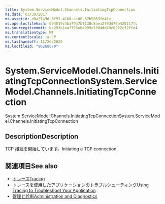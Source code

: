 ```yaml
---
title: System.ServiceModel.Channels.InitiatingTcpConnection
ms.date: 03/30/2017
ms.assetid: d0a2749d-3f97-41b8-ac08-37b5069fe41e
ms.openlocfilehash: 094519c4ba79a7b7138c8aea270dd76a420217fc
ms.sourcegitcommit: bc293b14af795e0e999e3304dd40c0222cf2ffe4
ms.translationtype: MT
ms.contentlocale: ja-JP
ms.lasthandoff: 11/26/2020
ms.locfileid: "96260670"
---
```

# <a name="systemservicemodelchannelsinitiatingtcpconnection"></a><span data-ttu-id="860db-102">System.ServiceModel.Channels.InitiatingTcpConnection</span><span class="sxs-lookup"><span data-stu-id="860db-102">System.ServiceModel.Channels.InitiatingTcpConnection</span></span>

<span data-ttu-id="860db-103">System.ServiceModel.Channels.InitiatingTcpConnection</span><span class="sxs-lookup"><span data-stu-id="860db-103">System.ServiceModel.Channels.InitiatingTcpConnection</span></span>  
  
## <a name="description"></a><span data-ttu-id="860db-104">Description</span><span class="sxs-lookup"><span data-stu-id="860db-104">Description</span></span>  

 <span data-ttu-id="860db-105">TCP 接続を開始しています。</span><span class="sxs-lookup"><span data-stu-id="860db-105">Initiating a TCP connection.</span></span>  
  
## <a name="see-also"></a><span data-ttu-id="860db-106">関連項目</span><span class="sxs-lookup"><span data-stu-id="860db-106">See also</span></span>

- [<span data-ttu-id="860db-107">トレース</span><span class="sxs-lookup"><span data-stu-id="860db-107">Tracing</span></span>](index.md)
- [<span data-ttu-id="860db-108">トレースを使用したアプリケーションのトラブルシューティング</span><span class="sxs-lookup"><span data-stu-id="860db-108">Using Tracing to Troubleshoot Your Application</span></span>](using-tracing-to-troubleshoot-your-application.md)
- [<span data-ttu-id="860db-109">管理と診断</span><span class="sxs-lookup"><span data-stu-id="860db-109">Administration and Diagnostics</span></span>](../index.md)
